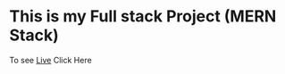 <h1>This is my Full stack Project (MERN Stack)</h1>
To see <a href="https://alumni-user.onrender.com">Live</a> Click Here
